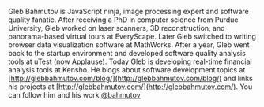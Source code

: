 Gleb Bahmutov is JavaScript ninja, image processing expert and software quality fanatic. 
After receiving a PhD in computer science from Purdue University, 
Gleb worked on laser scanners, 3D reconstruction, and panorama-based virtual tours at EveryScape. 
Later Gleb switched to writing browser data visualization software at MathWorks. 
After a year, Gleb went back to the startup environment and developed software quality 
analysis tools at uTest (now Applause). 
Today Gleb is developing real-time financial analysis tools at Kensho. 
He blogs about software development topics at [http://glebbahmutov.com/blog/](http://glebbahmutov.com/blog/)
and links his projects at [http://glebbahmutov.com/](http://glebbahmutov.com/). 
You can follow him and his work [@bahmutov](https://twitter.com/bahmutov)
